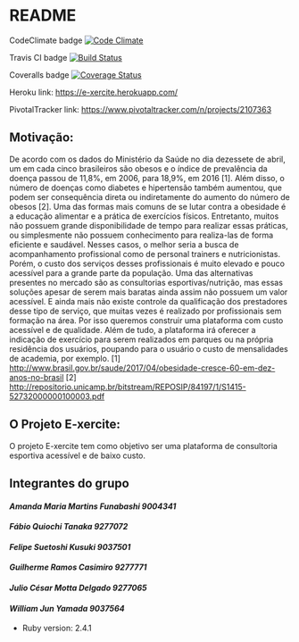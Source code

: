 # README

CodeClimate badge [![Code Climate](https://codeclimate.com/github/rails/rails/badges/gpa.svg)](https://codeclimate.com/github/rails/rails)

Travis CI badge [![Build Status](https://travis-ci.org/MrCasimiro/E-xercite.svg?branch=master)](https://travis-ci.org/MrCasimiro/E-xercite)

Coveralls badge [![Coverage Status](https://coveralls.io/repos/github/MrCasimiro/E-xercite/badge.svg)](https://coveralls.io/github/MrCasimiro/E-xercite)

Heroku link: https://e-xercite.herokuapp.com/

PivotalTracker link: https://www.pivotaltracker.com/n/projects/2107363

## Motivação:

De acordo com os dados do Ministério da Saúde no dia dezessete de abril, um em cada cinco brasileiros são
obesos e o índice de prevalência da doença passou de 11,8%, em 2006, para 18,9%, em 2016 [1]. Além disso, o
número de doenças como diabetes e hipertensão também aumentou, que podem ser consequência direta ou
indiretamente do aumento do número de obesos [2]. Uma das formas mais comuns de se lutar contra a obesidade é
a educação alimentar e a prática de exercícios físicos. Entretanto, muitos não possuem grande disponibilidade de
tempo para realizar essas práticas, ou simplesmente não possuem conhecimento para realiza-las de forma eficiente
e saudável. Nesses casos, o melhor seria a busca de acompanhamento profissional como de personal trainers e
nutricionistas. Porém, o custo dos serviços desses profissionais é muito elevado e pouco acessível para a grande
parte da população. Uma das alternativas presentes no mercado são as consultorias esportivas/nutrição, mas essas
soluções apesar de serem mais baratas ainda assim não possuem um valor acessível. E ainda mais não existe
controle da qualificação dos prestadores desse tipo de serviço, que muitas vezes é realizado por profissionais sem
formação na área. Por isso queremos construir uma plataforma com custo acessível e de qualidade. Além de tudo,
a plataforma irá oferecer a indicação de exercício para serem realizados em parques ou na própria residência dos
usuários, poupando para o usuário o custo de mensalidades de academia, por exemplo.
[1] http://www.brasil.gov.br/saude/2017/04/obesidade-cresce-60-em-dez-anos-no-brasil
[2] http://repositorio.unicamp.br/bitstream/REPOSIP/84197/1/S1415-52732000000100003.pdf

## O Projeto E-xercite:

O projeto E-xercite tem como objetivo ser uma plataforma de consultoria esportiva acessível e de baixo custo.

## Integrantes do grupo

#### **_Amanda Maria Martins Funabashi 9004341_**
#### **_Fábio Quiochi Tanaka 9277072_**
#### **_Felipe Suetoshi Kusuki 9037501_**
#### **_Guilherme Ramos Casimiro 9277771_**
#### **_Julio César Motta Delgado 9277065_**
#### **_William Jun Yamada    9037564_**



* Ruby version: 2.4.1

